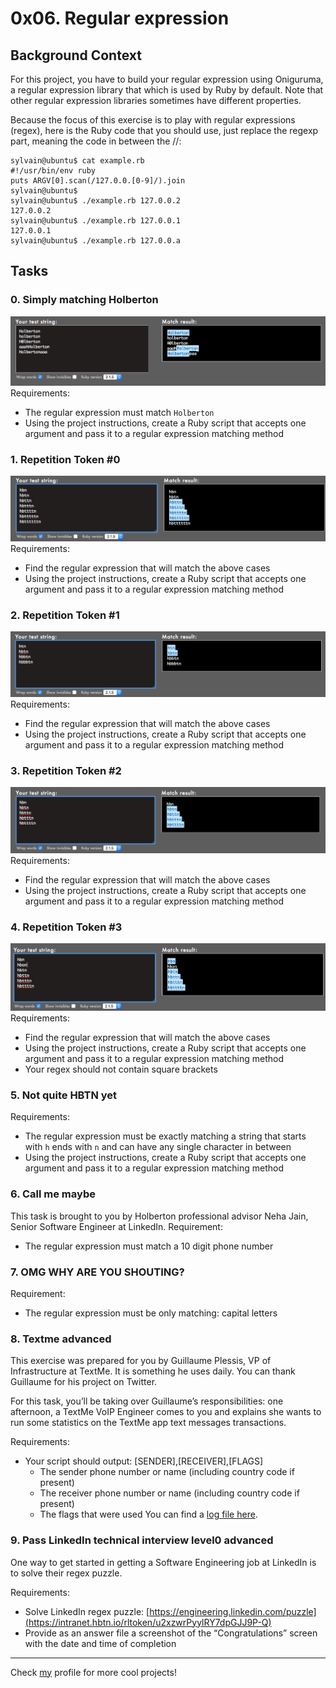# 0x06. Regular expression
## Background Context
For this project, you have to build your regular expression using Oniguruma, a regular expression library that which is used by Ruby by default. Note that other regular expression libraries sometimes have different properties.

Because the focus of this exercise is to play with regular expressions (regex), here is the Ruby code that you should use, just replace the regexp part, meaning the code in between the //:
```
sylvain@ubuntu$ cat example.rb
#!/usr/bin/env ruby
puts ARGV[0].scan(/127.0.0.[0-9]/).join
sylvain@ubuntu$
sylvain@ubuntu$ ./example.rb 127.0.0.2
127.0.0.2
sylvain@ubuntu$ ./example.rb 127.0.0.1
127.0.0.1
sylvain@ubuntu$ ./example.rb 127.0.0.a
```
## Tasks
### 0. Simply matching Holberton
![Image example for task 0](https://github.com/sfrechou/holberton-system_engineering-devops/blob/master/0x06-regular_expressions/readme_images/task0.png)
Requirements:
* The regular expression must match `Holberton`
* Using the project instructions, create a Ruby script that accepts one argument and pass it to a regular expression matching method

### 1. Repetition Token #0
![Image example for task 1](https://github.com/sfrechou/holberton-system_engineering-devops/blob/master/0x06-regular_expressions/readme_images/task1.png)
Requirements:
* Find the regular expression that will match the above cases
* Using the project instructions, create a Ruby script that accepts one argument and pass it to a regular expression matching method

### 2. Repetition Token #1
![Image example for task 1](https://github.com/sfrechou/holberton-system_engineering-devops/blob/master/0x06-regular_expressions/readme_images/task2.png)
Requirements:
* Find the regular expression that will match the above cases
* Using the project instructions, create a Ruby script that accepts one argument and pass it to a regular expression matching method

### 3. Repetition Token #2
![Image example for task 1](https://github.com/sfrechou/holberton-system_engineering-devops/blob/master/0x06-regular_expressions/readme_images/task3.png)
Requirements:
* Find the regular expression that will match the above cases
* Using the project instructions, create a Ruby script that accepts one argument and pass it to a regular expression matching method

### 4. Repetition Token #3 
![Image example for task 1](https://github.com/sfrechou/holberton-system_engineering-devops/blob/master/0x06-regular_expressions/readme_images/task4.png)
Requirements:
* Find the regular expression that will match the above cases
* Using the project instructions, create a Ruby script that accepts one argument and pass it to a regular expression matching method
* Your regex should not contain square brackets

### 5. Not quite HBTN yet
Requirements:
* The regular expression must be exactly matching a string that starts with `h` ends with `n` and can have any single character in between
* Using the project instructions, create a Ruby script that accepts one argument and pass it to a regular expression matching method

### 6. Call me maybe
This task is brought to you by Holberton professional advisor Neha Jain, Senior Software Engineer at LinkedIn.
Requirement:
* The regular expression must match a 10 digit phone number

### 7. OMG WHY ARE YOU SHOUTING?
Requirement:
* The regular expression must be only matching: capital letters

### 8. Textme **advanced**
This exercise was prepared for you by Guillaume Plessis, VP of Infrastructure at TextMe. It is something he uses daily. You can thank Guillaume for his project on Twitter.

For this task, you’ll be taking over Guillaume’s responsibilities: one afternoon, a TextMe VoIP Engineer comes to you and explains she wants to run some statistics on the TextMe app text messages transactions.

Requirements:
* Your script should output: [SENDER],[RECEIVER],[FLAGS]
    - The sender phone number or name (including country code if present)
    - The receiver phone number or name (including country code if present)
    - The flags that were used
You can find a [log file here](http://intranet-projects-files.s3.amazonaws.com/holbertonschool-sysadmin_devops/78/text_messages.log).

### 9. Pass LinkedIn technical interview level0 **advanced**
One way to get started in getting a Software Engineering job at LinkedIn is to solve their regex puzzle.

Requirements:
* Solve LinkedIn regex puzzle: [https://engineering.linkedin.com/puzzle](https://intranet.hbtn.io/rltoken/u2xzwrPyylRY7dpGJJ9P-Q)
* Provide as an answer file a screenshot of the “Congratulations” screen with the date and time of completion

---------------------------
Check [my](https://github.com/sfrechou) profile for more cool projects!